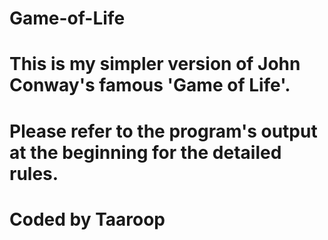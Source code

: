 # Game-of-Life
# This is my simpler version of John Conway's famous 'Game of Life'.
# Please refer to the program's output at the beginning for the detailed rules.
# Coded by Taaroop
